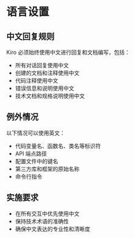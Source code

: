 # 语言设置

## 中文回复规则

Kiro 必须始终使用中文进行回复和文档编写，包括：

- 所有对话回复使用中文
- 创建的文档和注释使用中文
- 代码注释使用中文
- 错误信息和说明使用中文
- 技术文档和规格说明使用中文

## 例外情况

以下情况可以使用英文：
- 代码变量名、函数名、类名等标识符
- API 端点路径
- 配置文件中的键名
- 第三方库和框架的原始名称
- 命令行指令

## 实施要求

- 在所有交互中优先使用中文
- 保持技术术语的准确性
- 确保中文表达的专业性和清晰度